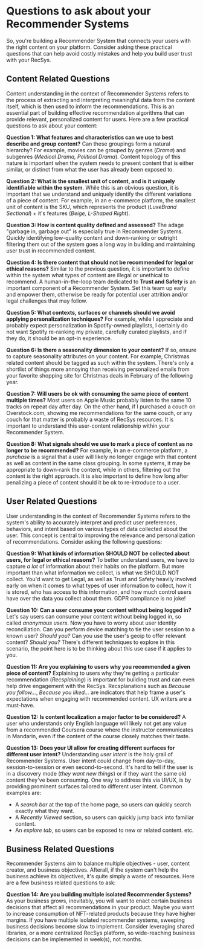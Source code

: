 # Questions to ask about your Recommender Systems
So, you're building a Recommender System that connects your users with the right content on your platform. Consider asking these practical questions that can help avoid costly mistakes and help you build user trust with your RecSys.

## Content Related Questions
Content understanding in the context of Recommender Systems refers to the process of extracting and interpreting meaningful data from the content itself, which is then used to inform the recommendations. This is an essential part of building effective recommendation algorithms that can provide relevant, personalized content for users. Here are a few practical questions to ask about your content:

**Question 1: What features and characteristics can we use to best describe and group content?** Can these groupings form a natural hierarchy? For example, movies can be grouped by genres (_Drama_) and subgenres (_Medical Drama, Political Drama_). Content topology of this nature is important when the system needs to present content that is either similar, or distinct from what the user has already been exposed to.  


**Question 2: What is the smallest unit of content, and is it uniquely identifiable within the system**. While this is an obvious question, it is important that we understand and uniquely identify the different variations of a piece of content. For example, in an e-commerce platform, the smallest unit of content is the SKU, which represents the product (_LuxeBrand Sectional_) + it's features (_Beige, L-Shaped Right_).


**Question 3: How is content quality defined and assessed?** The adage "garbage in, garbage out" is especially true in Recommender Systems. Quickly identifying low-quality content and down-ranking or outright filtering them out of the system goes a long way in building and maintaining user trust in recommended content.


**Question 4: Is there content that should not be recommended for legal or ethical reasons?** Similar to the previous question, it is important to define within the system what types of content are illegal or unethical to recommend. A human-in-the-loop team dedicated to **Trust and Safety** is an important component of a Recommender System. Set this team up early and empower them, otherwise be ready for potential user attrition and/or legal challenges that may follow.


**Question 5: What contexts, surfaces or channels should we avoid applying personalization techniques?** For example, while I appreciate and probably expect personalization in Spotify-owned playlists, I certainly do not want Spotify re-ranking my private, carefully curated playlists, and if they do, it should be an opt-in experience.


**Question 6: Is there a seasonality dimension to your content?** If so, ensure to capture seasonality attributes on your content. For example, Christmas related content should be tagged as such within the system. There's only a shortlist of things more annoying than receiving personalized emails from your favorite shopping site for Christmas deals in February of the following year.


**Question 7: Will users be ok with consuming the same piece of content multiple times?** Most users on Apple Music probably listen to the same 10 tracks on repeat day after day. On the other hand, if I purchased a couch on Overstock.com, showing me recommendations for the same couch, or any couch for that matter is probably a waste of RecSys resources. It is important to understand this user-content relationship within your Recommender System.


**Question 8: What signals should we use to mark a piece of content as no longer to be recommended?** For example, in an e-commerce platform, a _purchase_ is a signal that a user will likely no longer engage with that content as well as content in the same class grouping. In some systems, it may be appropriate to down-rank the content, while in others, filtering out the content is the right approach. It is also important to define how long after penalizing a piece of content should it be ok to re-introduce to a user.

## User Related Questions
User understanding in the context of Recommender Systems refers to the system's ability to accurately interpret and predict user preferences, behaviors, and intent based on various types of data collected about the user. This concept is central to improving the relevance and personalization of recommendations. Consider asking the following questions:

**Question 9: What kinds of information SHOULD NOT be collected about users, for legal or ethical reasons?** To better understand users, we have to capture _a lot_ of information about their habits on the platform. But more important than what information we collect, is what we SHOULD NOT collect. You'd want to get Legal, as well as Trust and Safety heavily involved early on when it comes to what types of user information to collect, how it is stored, who has access to this information, and how much control users have over the data you collect about them. GDPR compliance is no joke!

**Question 10: Can a user consume your content without being logged in?** Let's say users can consume your content without being logged in, so called _anonymous users_. Now you have to worry about user identity reconciliation. Can you perform device matching to tie the user session to a known user? _Should you?_ Can you use the user's geoip to offer relevant content? _Should you?_ There's different techniques to explore in this scenario, the point here is to be thinking about this use case if it applies to you.

**Question 11: Are you explaining to users why you recommended a given piece of content?** Explaining to users why they're getting a particular recommendation (_Recsplaining_) is important for building trust and can even help drive engagement with the RecSys. Recsplanations such as _Because you follow..._, _Because you liked..._ are indicators that help frame a user's expectations when engaging with recommended content. UX writers are a must-have.

**Question 12: Is content localization a major factor to be considered?** A user who understands only English language will likely not get any value from a recommended Coursera course where the instructor communicates in Mandarin, even if the content of the course closely matches their taste.

**Question 13: Does your UI allow for creating different surfaces for different user intent?** Understanding _user intent_ is the holy grail of Recommender Systems. User intent could change from day-to-day, session-to-session or even second-to-second. It's hard to tell if the user is in a discovery mode (_they want new things_) or if they want the same old content they've been consuming. One way to address this via UI/UX, is by providing prominent surfaces tailored to different user intent. Common examples are:
 * A _search bar_ at the top of the home page, so users can quickly search exactly what they want.
 * A _Recently Viewed_ section, so users can quickly jump back into familiar content.
 * An _explore tab_, so users can be exposed to new or related content. etc.

## Business Related Questions
Recommender Systems aim to balance multiple objectives - user, content creator, and business objectives. Afterall, if the system can't help the business achieve its objectives, it's quite simply a waste of resources. Here are a few business related questions to ask:

**Question 14: Are you building multiple isolated Recommender Systems?** As your business grows, inevitably, you will want to enact certain business decisions that affect all recommendations in your product. Maybe you want to increase consumption of NFT-related products because they have higher margins. If you have multiple isolated recommender systems, sweeping business decisions become slow to implement. Consider leveraging shared libraries, or a more centralized RecSys platform, so wide-reaching business decisions can be implemented in week(s), not months. 